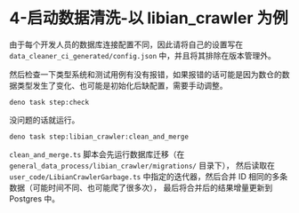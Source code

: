 # 4-启动数据清洗-以 libian_crawler 为例

由于每个开发人员的数据库连接配置不同，因此请将自己的设置写在 `data_cleaner_ci_generated/config.json` 中，并且将其排除在版本管理外。

然后检查一下类型系统和测试用例有没有报错，如果报错的话可能是因为数仓的数据类型发生了变化、也可能是初始化后缺配置，需要手动调整。

```shell
deno task step:check
```

没问题的话就运行。

```shell
deno task step:libian_crawler:clean_and_merge
```

`clean_and_merge.ts` 脚本会先运行数据库迁移（在 `general_data_process/libian_crawler/migrations/` 目录下），
然后读取在 `user_code/LibianCrawlerGarbage.ts` 中指定的迭代器，然后合并 ID 相同的多条数据（可能时间不同、也可能爬了很多次），
最后将合并后的结果增量更新到 Postgres 中。
